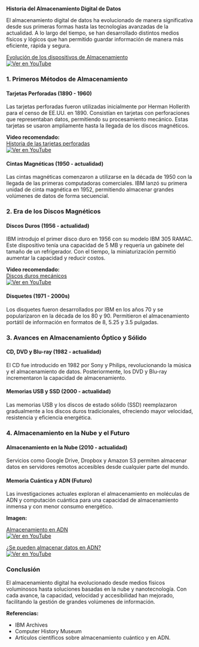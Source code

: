 **Historia del Almacenamiento Digital de Datos**

El almacenamiento digital de datos ha evolucionado de manera significativa desde sus primeras formas hasta las tecnologías avanzadas de la actualidad. A lo largo del tiempo, se han desarrollado distintos medios físicos y lógicos que han permitido guardar información de manera más eficiente, rápida y segura.

[Evolución de los dispositivos de Almacenamiento](https://youtu.be/V7qg1WGSdvc?si=7Coo6vX7iJg8aICJ)   
[![Ver en YouTube](https://img.youtube.com/vi/V7qg1WGSdvc/0.jpg)](https://www.youtube.com/watch?v=V7qg1WGSdvc)  

### **1. Primeros Métodos de Almacenamiento**

#### **Tarjetas Perforadas (1890 - 1960)**
Las tarjetas perforadas fueron utilizadas inicialmente por Herman Hollerith para el censo de EE.UU. en 1890. Consistían en tarjetas con perforaciones que representaban datos, permitiendo su procesamiento mecánico. Estas tarjetas se usaron ampliamente hasta la llegada de los discos magnéticos.

**Video recomendado:**   
[Historia de las tarjetas perforadas](https://youtu.be/IVg3-X8PkY4?si=mebt673l4-oR9aO0)   
[![Ver en YouTube](https://img.youtube.com/vi/IVg3-X8PkY4/0.jpg)](https://www.youtube.com/watch?v=IVg3-X8PkY4)    

#### **Cintas Magnéticas (1950 - actualidad)**
Las cintas magnéticas comenzaron a utilizarse en la década de 1950 con la llegada de las primeras computadoras comerciales. IBM lanzó su primera unidad de cinta magnética en 1952, permitiendo almacenar grandes volúmenes de datos de forma secuencial.


### **2. Era de los Discos Magnéticos**

#### **Discos Duros (1956 - actualidad)**
IBM introdujo el primer disco duro en 1956 con su modelo IBM 305 RAMAC. Este dispositivo tenía una capacidad de 5 MB y requería un gabinete del tamaño de un refrigerador. Con el tiempo, la miniaturización permitió aumentar la capacidad y reducir costos.

**Video recomendado:**    
[Discos duros mecánicos](https://youtu.be/oD9sfQQj5zM?si=mebt673l4-oR9aO0)   
[![Ver en YouTube](https://img.youtube.com/vi/oD9sfQQj5zM/0.jpg)](https://www.youtube.com/watch?v=oD9sfQQj5zM)    

#### **Disquetes (1971 - 2000s)**
Los disquetes fueron desarrollados por IBM en los años 70 y se popularizaron en la década de los 80 y 90. Permitieron el almacenamiento portátil de información en formatos de 8, 5.25 y 3.5 pulgadas.


### **3. Avances en Almacenamiento Óptico y Sólido**

#### **CD, DVD y Blu-ray (1982 - actualidad)**
El CD fue introducido en 1982 por Sony y Philips, revolucionando la música y el almacenamiento de datos. Posteriormente, los DVD y Blu-ray incrementaron la capacidad de almacenamiento.


#### **Memorias USB y SSD (2000 - actualidad)**
Las memorias USB y los discos de estado sólido (SSD) reemplazaron gradualmente a los discos duros tradicionales, ofreciendo mayor velocidad, resistencia y eficiencia energética.


### **4. Almacenamiento en la Nube y el Futuro**

#### **Almacenamiento en la Nube (2010 - actualidad)**
Servicios como Google Drive, Dropbox y Amazon S3 permiten almacenar datos en servidores remotos accesibles desde cualquier parte del mundo.


#### **Memoria Cuántica y ADN (Futuro)**
Las investigaciones actuales exploran el almacenamiento en moléculas de ADN y computación cuántica para una capacidad de almacenamiento inmensa y con menor consumo energético.

**Imagen:**    
   
[Almacenamiento en ADN](https://youtu.be/KRHfRnytQp0)   
[![Ver en YouTube](https://img.youtube.com/vi/KRHfRnytQp0/0.jpg)](https://www.youtube.com/watch?v=KRHfRnytQp0)   

   
[¿Se pueden almacenar datos en ADN?](https://youtu.be/reYLgtJXYu8?si=mebt673l4-oR9aO0)   
[![Ver en YouTube](https://img.youtube.com/vi/reYLgtJXYu8/0.jpg)](https://www.youtube.com/watch?v=reYLgtJXYu8)   

### **Conclusión**
El almacenamiento digital ha evolucionado desde medios físicos voluminosos hasta soluciones basadas en la nube y nanotecnología. Con cada avance, la capacidad, velocidad y accesibilidad han mejorado, facilitando la gestión de grandes volúmenes de información.

**Referencias:**
- IBM Archives
- Computer History Museum
- Artículos científicos sobre almacenamiento cuántico y en ADN.

